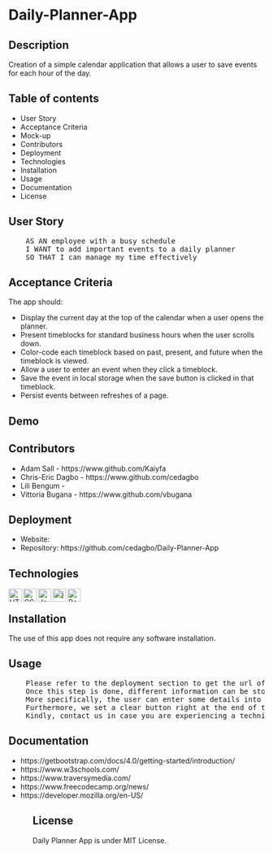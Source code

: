 # Daily-Planner-App

## Description
Creation of a simple calendar application that allows a user to save events for each hour of the day.

## Table of contents
<ul>
    <li>User Story</li>
    <li>Acceptance Criteria</li>
    <li>Mock-up</li>
    <li>Contributors</li>
    <li>Deployment</li>
    <li>Technologies</li>
    <li>Installation</li>
    <li>Usage</li>
    <li>Documentation</li>
    <li>License</li>
</ul>

## User Story
<pre>
    AS AN employee with a busy schedule
    I WANT to add important events to a daily planner
    SO THAT I can manage my time effectively
</pre>

## Acceptance Criteria
The app should:
<ul>
    <li>Display the current day at the top of the calendar when a user opens the planner.</li>
    <li>Present timeblocks for standard business hours when the user scrolls down.</li>
    <li>Color-code each timeblock based on past, present, and future when the timeblock is viewed.</li>
    <li>Allow a user to enter an event when they click a timeblock.</li>
    <li>Save the event in local storage when the save button is clicked in that timeblock.</li>
    <li>Persist events between refreshes of a page.</li>
</ul>

## Demo

## Contributors
<ul>
    <li>Adam Sall - https://www.github.com/Kaiyfa </li>
    <li>Chris-Eric Dagbo - https://www.github.com/cedagbo </li>
    <li>Lili Bengum - </li>
    <li>Vittoria Bugana - https://www.github.com/vbugana </li>
</ul>

## Deployment
<ul>
    <li>Website: </li>
    <li>Repository: https://github.com/cedagbo/Daily-Planner-App </li>
</ul>

## Technologies
<img align="left" alt="HTML5" width="26px" src="https://cdn.jsdelivr.net/gh/devicons/devicon/icons/html5/html5-plain-wordmark.svg" />
<img align="left" alt="CSS3" width="26px" src="https://cdn.jsdelivr.net/gh/devicons/devicon/icons/css3/css3-plain-wordmark.svg" />
<img align="left" alt="JavaScript" width="26px" src="https://cdn.jsdelivr.net/gh/devicons/devicon/icons/javascript/javascript-original.svg" />
<img align="left" alt="jquery" width="26px" src="https://cdn.jsdelivr.net/gh/devicons/devicon/icons/jquery/jquery-plain-wordmark.svg" />
<img align="left" alt="Bootstrap" width="26px" src="https://cdn.jsdelivr.net/gh/devicons/devicon/icons/bootstrap/bootstrap-original-wordmark.svg" />
          
<br />

## Installation
The use of this app does not require any software installation.

## Usage
<pre>
    Please refer to the deployment section to get the url of the website that would allow you to access the given web application.
    Once this step is done, different information can be stored related to a specified timeframe. 
    More specifically, the user can enter some details into the text area, and click on the floppy disk button to save it. 
    Furthermore, we set a clear button right at the end of the Planner to enable the user to clear all the details entered.
    Kindly, contact us in case you are experiencing a technical issue. 
</pre>

## Documentation
<ul>
    <li> https://getbootstrap.com/docs/4.0/getting-started/introduction/ </li>
    <li> https://www.w3schools.com/ </li>
    <li> https://www.traversymedia.com/ </li>
    <li> https://www.freecodecamp.org/news/ </li>
    <li> https://developer.mozilla.org/en-US/ </li>
<ul>

## License
Daily Planner App is under MIT License.   
          
